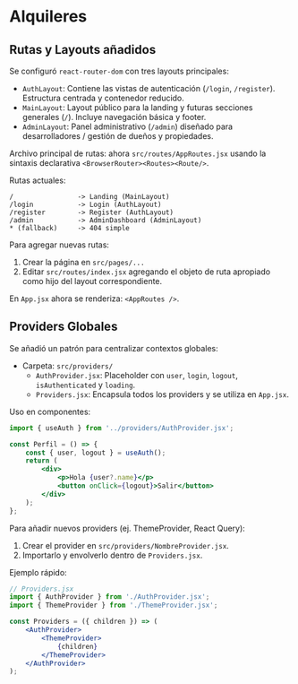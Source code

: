 # Alquileres

## Rutas y Layouts añadidos

Se configuró `react-router-dom` con tres layouts principales:

- `AuthLayout`: Contiene las vistas de autenticación (`/login`, `/register`). Estructura centrada y contenedor reducido.
- `MainLayout`: Layout público para la landing y futuras secciones generales (`/`). Incluye navegación básica y footer.
- `AdminLayout`: Panel administrativo (`/admin`) diseñado para desarrolladores / gestión de dueños y propiedades.

Archivo principal de rutas: ahora `src/routes/AppRoutes.jsx` usando la sintaxis declarativa `<BrowserRouter><Routes><Route/>`.

Rutas actuales:

```text
/                -> Landing (MainLayout)
/login           -> Login (AuthLayout)
/register        -> Register (AuthLayout)
/admin           -> AdminDashboard (AdminLayout)
* (fallback)     -> 404 simple
```

Para agregar nuevas rutas:
1. Crear la página en `src/pages/...`
2. Editar `src/routes/index.jsx` agregando el objeto de ruta apropiado como hijo del layout correspondiente.

En `App.jsx` ahora se renderiza: `<AppRoutes />`.

## Providers Globales

Se añadió un patrón para centralizar contextos globales:

- Carpeta: `src/providers/`
	- `AuthProvider.jsx`: Placeholder con `user`, `login`, `logout`, `isAuthenticated` y `loading`.
	- `Providers.jsx`: Encapsula todos los providers y se utiliza en `App.jsx`.

Uso en componentes:
```jsx
import { useAuth } from '../providers/AuthProvider.jsx';

const Perfil = () => {
	const { user, logout } = useAuth();
	return (
		<div>
			<p>Hola {user?.name}</p>
			<button onClick={logout}>Salir</button>
		</div>
	);
};
```

Para añadir nuevos providers (ej. ThemeProvider, React Query):
1. Crear el provider en `src/providers/NombreProvider.jsx`.
2. Importarlo y envolverlo dentro de `Providers.jsx`.

Ejemplo rápido:
```jsx
// Providers.jsx
import { AuthProvider } from './AuthProvider.jsx';
import { ThemeProvider } from './ThemeProvider.jsx';

const Providers = ({ children }) => (
	<AuthProvider>
		<ThemeProvider>
			{children}
		</ThemeProvider>
	</AuthProvider>
);
```
